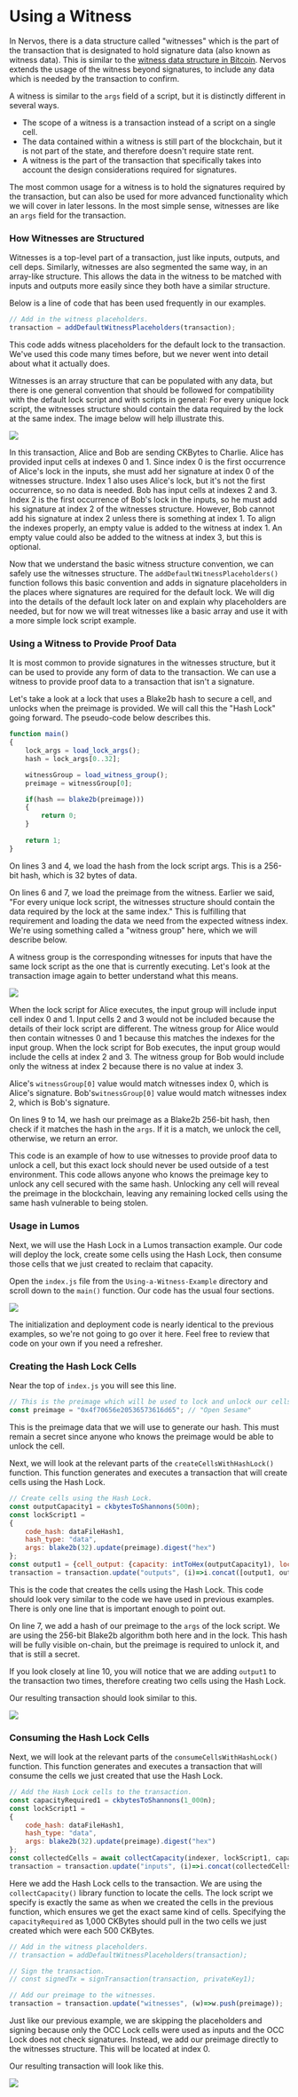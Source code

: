 # Using a Witness

In Nervos, there is a data structure called "witnesses" which is the part of the transaction that is designated to hold signature data \(also known as witness data\). This is similar to the [witness data structure in Bitcoin](https://github.com/bitcoin/bips/blob/master/bip-0141.mediawiki). Nervos extends the usage of the witness beyond signatures, to include any data which is needed by the transaction to confirm.

A witness is similar to the `args` field of a script, but it is distinctly different in several ways.

* The scope of a witness is a transaction instead of a script on a single cell.
* The data contained within a witness is still part of the blockchain, but it is not part of the state, and therefore doesn't require state rent.
* A witness is the part of the transaction that specifically takes into account the design considerations required for signatures.

The most common usage for a witness is to hold the signatures required by the transaction, but can also be used for more advanced functionality which we will cover in later lessons. In the most simple sense, witnesses are like an `args` field for the transaction.

### How Witnesses are Structured

Witnesses is a top-level part of a transaction, just like inputs, outputs, and cell deps. Similarly, witnesses are also segmented the same way, in an array-like structure. This allows the data in the witness to be matched with inputs and outputs more easily since they both have a similar structure.

Below is a line of code that has been used frequently in our examples. 

```javascript
// Add in the witness placeholders.
transaction = addDefaultWitnessPlaceholders(transaction);
```

This code adds witness placeholders for the default lock to the transaction. We've used this code many times before, but we never went into detail about what it actually does.

Witnesses is an array structure that can be populated with any data, but there is one general convention that should be followed for compatibility with the default lock script and with scripts in general: For every unique lock script, the witnesses structure should contain the data required by the lock at the same index. The image below will help illustrate this.

![](../.gitbook/assets/witness-indexes.png)

In this transaction, Alice and Bob are sending CKBytes to Charlie. Alice has provided input cells at indexes 0 and 1. Since index 0 is the first occurrence of Alice's lock in the inputs, she must add her signature at index 0 of the witnesses structure. Index 1 also uses Alice's lock, but it's not the first occurrence, so no data is needed. Bob has input cells at indexes 2 and 3. Index 2 is the first occurrence of Bob's lock in the inputs, so he must add his signature at index 2 of the witnesses structure. However, Bob cannot add his signature at index 2 unless there is something at index 1. To align the indexes properly, an empty value is added to the witness at index 1. An empty value could also be added to the witness at index 3, but this is optional.

Now that we understand the basic witness structure convention, we can safely use the witnesses structure. The `addDefaultWitnessPlaceholders()` function follows this basic convention and adds in signature placeholders in the places where signatures are required for the default lock. We will dig into the details of the default lock later on and explain why placeholders are needed, but for now we will treat witnesses like a basic array and use it with a more simple lock script example.

### Using a Witness to Provide Proof Data

It is most common to provide signatures in the witnesses structure, but it can be used to provide any form of data to the transaction. We can use a witness to provide proof data to a transaction that isn't a signature.

Let's take a look at a lock that uses a Blake2b hash to secure a cell, and unlocks when the preimage is provided. We will call this the "Hash Lock" going forward. The pseudo-code below describes this.

```javascript
function main()
{
    lock_args = load_lock_args();
    hash = lock_args[0..32];

    witnessGroup = load_witness_group();
    preimage = witnessGroup[0];

    if(hash == blake2b(preimage)))
    {
        return 0;
    }
    
    return 1;
}
```

On lines 3 and 4, we load the hash from the lock script args. This is a 256-bit hash, which is 32 bytes of data.

On lines 6 and 7, we load the preimage from the witness. Earlier we said, "For every unique lock script, the witnesses structure should contain the data required by the lock at the same index." This is fulfilling that requirement and loading the data we need from the expected witness index. We're using something called a "witness group" here, which we will describe below. 

A witness group is the corresponding witnesses for inputs that have the same lock script as the one that is currently executing. Let's look at the transaction image again to better understand what this means.

![](../.gitbook/assets/witness-indexes.png)

When the lock script for Alice executes, the input group will include input cell index 0 and 1. Input cells 2 and 3 would not be included because the details of their lock script are different. The witness group for Alice would then contain witnesses 0 and 1 because this matches the indexes for the input group. When the lock script for Bob executes, the input group would include the cells at index 2 and 3. The witness group for Bob would include only the witness at index 2 because there is no value at index 3.

Alice's `witnessGroup[0]` value would match witnesses index 0, which is Alice's signature. Bob's`witnessGroup[0]` value would match witnesses index 2, which is Bob's signature.

On lines 9 to 14, we hash our preimage as a Blake2b 256-bit hash, then check if it matches the hash in the `args`. If it is a match, we unlock the cell, otherwise, we return an error.

This code is an example of how to use witnesses to provide proof data to unlock a cell, but this exact lock should never be used outside of a test environment. This code allows anyone who knows the preimage key to unlock any cell secured with the same hash. Unlocking any cell will reveal the preimage in the blockchain, leaving any remaining locked cells using the same hash vulnerable to being stolen.

### Usage in Lumos

Next, we will use the Hash Lock in a Lumos transaction example. Our code will deploy the lock, create some cells using the Hash Lock, then consume those cells that we just created to reclaim that capacity.

Open the `index.js` file from the `Using-a-Witness-Example` directory and scroll down to the `main()` function. Our code has the usual four sections.

![](../.gitbook/assets/example-flow.png)

The initialization and deployment code is nearly identical to the previous examples, so we're not going to go over it here. Feel free to review that code on your own if you need a refresher.

### Creating the Hash Lock Cells

Near the top of `index.js` you will see this line.

```javascript
// This is the preimage which will be used to lock and unlock our cells.  
const preimage = "0x4f70656e20536573616d65"; // "Open Sesame"
```

This is the preimage data that we will use to generate our hash. This must remain a secret since anyone who knows the preimage would be able to unlock the cell.

Next, we will look at the relevant parts of the `createCellsWithHashLock()` function. This function generates and executes a transaction that will create cells using the Hash Lock.

```javascript
// Create cells using the Hash Lock.
const outputCapacity1 = ckbytesToShannons(500n);
const lockScript1 =
{
	code_hash: dataFileHash1,
	hash_type: "data",
	args: blake2b(32).update(preimage).digest("hex")
};
const output1 = {cell_output: {capacity: intToHex(outputCapacity1), lock: lockScript1, type: null}, data: "0x"};
transaction = transaction.update("outputs", (i)=>i.concat([output1, output1]));
```

This is the code that creates the cells using the Hash Lock. This code should look very similar to the code we have used in previous examples. There is only one line that is important enough to point out.

On line 7, we add a hash of our preimage to the `args` of the lock script. We are using the 256-bit Blake2b algorithm both here and in the lock. This hash will be fully visible on-chain, but the preimage is required to unlock it, and that is still a secret.

If you look closely at line 10, you will notice that we are adding `output1` to the transaction two times, therefore creating two cells using the Hash Lock.

Our resulting transaction should look similar to this.

![](../.gitbook/assets/create-transaction-structure%20%281%29.png)

### Consuming the Hash Lock Cells

Next, we will look at the relevant parts of the `consumeCellsWithHashLock()` function. This function generates and executes a transaction that will consume the cells we just created that use the Hash Lock.

```javascript
// Add the Hash Lock cells to the transaction.
const capacityRequired1 = ckbytesToShannons(1_000n);
const lockScript1 =
{
	code_hash: dataFileHash1,
	hash_type: "data",
	args: blake2b(32).update(preimage).digest("hex")
};
const collectedCells = await collectCapacity(indexer, lockScript1, capacityRequired1);
transaction = transaction.update("inputs", (i)=>i.concat(collectedCells.inputCells));
```

Here we add the Hash Lock cells to the transaction. We are using the `collectCapacity()` library function to locate the cells. The lock script we specify is exactly the same as when we created the cells in the previous function, which ensures we get the exact same kind of cells. Specifying the `capacityRequired` as 1,000 CKBytes should pull in the two cells we just created which were each 500 CKBytes.

```javascript
// Add in the witness placeholders.
// transaction = addDefaultWitnessPlaceholders(transaction);

// Sign the transaction.
// const signedTx = signTransaction(transaction, privateKey1);

// Add our preimage to the witnesses.
transaction = transaction.update("witnesses", (w)=>w.push(preimage));
```

Just like our previous example, we are skipping the placeholders and signing because only the OCC Lock cells were used as inputs and the OCC Lock does not check signatures. Instead, we add our preimage directly to the witnesses structure. This will be located at index 0.

Our resulting transaction will look like this.

![](../.gitbook/assets/consume-transaction-structure%20%283%29.png)



